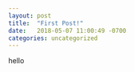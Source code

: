 ```yaml
---
layout: post
title:  "First Post!"
date:   2018-05-07 11:00:49 -0700
categories: uncategorized
---
```

hello
